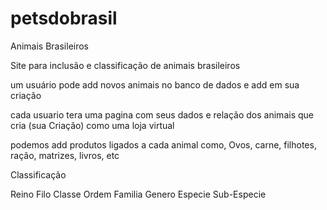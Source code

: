 # petsdobrasil
Animais Brasileiros

Site para inclusão e classificação de animais brasileiros

um usuário pode add novos animais no banco de dados e add em sua criação

cada usuario tera uma pagina com seus dados e relação dos animais que cria (sua Criação) como uma loja virtual

podemos add produtos ligados a cada animal como, Ovos, carne, filhotes, ração, matrizes, livros, etc


Classificação

Reino
Filo
Classe
Ordem
Familia
Genero
Especie
Sub-Especie
